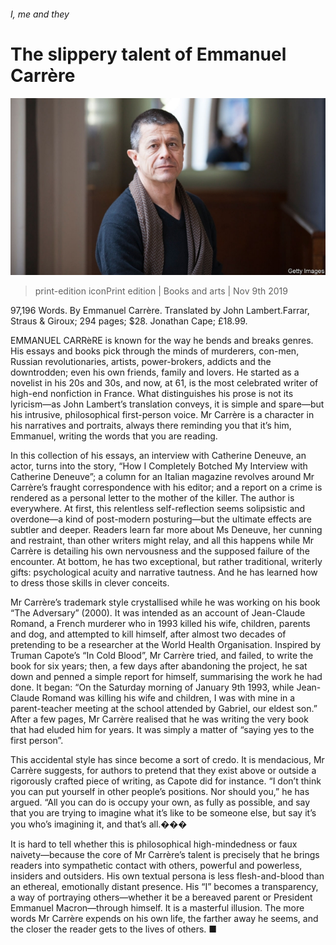 ###### I, me and they

# The slippery talent of Emmanuel Carrère 

![image](images/20191109_bkp507.jpg) 

> print-edition iconPrint edition | Books and arts | Nov 9th 2019 

97,196 Words. By Emmanuel Carrère. Translated by John Lambert.Farrar, Straus & Giroux; 294 pages; $28. Jonathan Cape; £18.99. 

EMMANUEL CARRèRE is known for the way he bends and breaks genres. His essays and books pick through the minds of murderers, con-men, Russian revolutionaries, artists, power-brokers, addicts and the downtrodden; even his own friends, family and lovers. He started as a novelist in his 20s and 30s, and now, at 61, is the most celebrated writer of high-end nonfiction in France. What distinguishes his prose is not its lyricism—as John Lambert’s translation conveys, it is simple and spare—but his intrusive, philosophical first-person voice. Mr Carrère is a character in his narratives and portraits, always there reminding you that it’s him, Emmanuel, writing the words that you are reading. 

In this collection of his essays, an interview with Catherine Deneuve, an actor, turns into the story, “How I Completely Botched My Interview with Catherine Deneuve”; a column for an Italian magazine revolves around Mr Carrère’s fraught correspondence with his editor; and a report on a crime is rendered as a personal letter to the mother of the killer. The author is everywhere. At first, this relentless self-reflection seems solipsistic and overdone—a kind of post-modern posturing—but the ultimate effects are subtler and deeper. Readers learn far more about Ms Deneuve, her cunning and restraint, than other writers might relay, and all this happens while Mr Carrère is detailing his own nervousness and the supposed failure of the encounter. At bottom, he has two exceptional, but rather traditional, writerly gifts: psychological acuity and narrative tautness. And he has learned how to dress those skills in clever conceits. 

Mr Carrère’s trademark style crystallised while he was working on his book “The Adversary” (2000). It was intended as an account of Jean-Claude Romand, a French murderer who in 1993 killed his wife, children, parents and dog, and attempted to kill himself, after almost two decades of pretending to be a researcher at the World Health Organisation. Inspired by Truman Capote’s “In Cold Blood”, Mr Carrère tried, and failed, to write the book for six years; then, a few days after abandoning the project, he sat down and penned a simple report for himself, summarising the work he had done. It began: “On the Saturday morning of January 9th 1993, while Jean-Claude Romand was killing his wife and children, I was with mine in a parent-teacher meeting at the school attended by Gabriel, our eldest son.” After a few pages, Mr Carrère realised that he was writing the very book that had eluded him for years. It was simply a matter of “saying yes to the first person”.  

This accidental style has since become a sort of credo. It is mendacious, Mr Carrère suggests, for authors to pretend that they exist above or outside a rigorously crafted piece of writing, as Capote did for instance. “I don’t think you can put yourself in other people’s positions. Nor should you,” he has argued. “All you can do is occupy your own, as fully as possible, and say that you are trying to imagine what it’s like to be someone else, but say it’s you who’s imagining it, and that’s all.��� 

It is hard to tell whether this is philosophical high-mindedness or faux naivety—because the core of Mr Carrère’s talent is precisely that he brings readers into sympathetic contact with others, powerful and powerless, insiders and outsiders. His own textual persona is less flesh-and-blood than an ethereal, emotionally distant presence. His “I” becomes a transparency, a way of portraying others—whether it be a bereaved parent or President Emmanuel Macron—through himself. It is a masterful illusion. The more words Mr Carrère expends on his own life, the farther away he seems, and the closer the reader gets to the lives of others. ■ 

